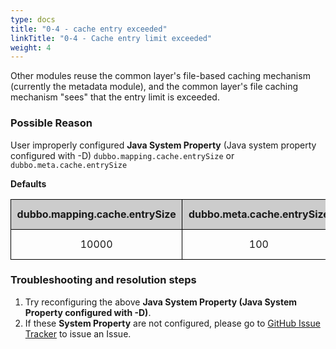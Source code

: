 ```yaml
---
type: docs
title: "0-4 - cache entry exceeded"
linkTitle: "0-4 - Cache entry limit exceeded"
weight: 4
---
```

Other modules reuse the common layer's file-based caching mechanism (currently the metadata module), and the common layer's file caching mechanism "sees" that the entry limit is exceeded.


### Possible Reason
User improperly configured **Java System Property** (Java system property configured with -D) `dubbo.mapping.cache.entrySize` or `dubbo.meta.cache.entrySize`

**Defaults**

<style>
    .sheet-border, .sheet-border tr, .sheet-border tr td {
        border-width: 1px;
        border-color: black;
        text-align: center;
    }

    .sheet-border tr td {
        height: 48px;
        width: 83px;
        border-style: solid;
        padding: 0.6rem 0.6rem;
    }

    .sheet-header td {
        font-weight: bold;
        background: #cccccc;
    }
</style>

<table class="sheet-border">
    <tr class="sheet-header">
        <td>dubbo.mapping.cache.entrySize</td>
        <td>dubbo.meta.cache.entrySize</td>
    </tr>
    <tr>
        <td>10000</td>
        <td>100</td>
    </tr>
</table>

### Troubleshooting and resolution steps
1. Try reconfiguring the above **Java System Property (Java System Property configured with -D)**.
2. If these **System Property** are not configured, please go to [GitHub Issue Tracker](https://github.com/apache/dubbo/issues) to issue an Issue.